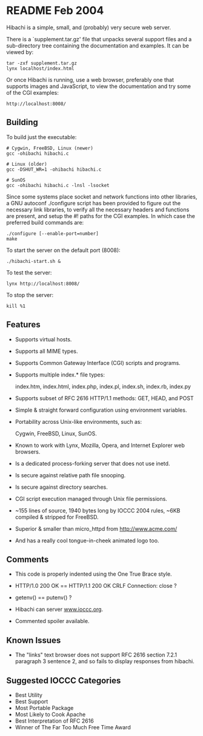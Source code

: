 README                                                     Feb 2004
======

Hibachi is a simple, small, and (probably) very secure web server.

There is a `supplement.tar.gz' file that unpacks several support files and a sub-directory tree containing the documentation and examples. It can be viewed by:

    tar -zxf supplement.tar.gz
    lynx localhost/index.html

Or once Hibachi is running, use a web browser, preferably one that
supports images and JavaScript, to view the documentation and try 
some of the CGI examples:

    http://localhost:8008/


Building
--------

To build just the executable:

    # Cygwin, FreeBSD, Linux (newer)
    gcc -ohibachi hibachi.c

    # Linux (older)
    gcc -DSHUT_WR=1 -ohibachi hibachi.c

    # SunOS
    gcc -ohibachi hibachi.c -lnsl -lsocket 

Since some systems place socket and network functions into other libraries, a GNU autoconf ./configure script has been provided to figure out the necessary link libraries, to verify all the necessary headers and functions are present, and setup the #! paths for the CGI examples. In which case the preferred build commands are:

    ./configure [--enable-port=number]
    make

To start the server on the default port (8008):

    ./hibachi-start.sh &

To test the server:

    lynx http://localhost:8008/

To stop the server:

    kill %1


Features
--------

   *  Supports virtual hosts.

   *  Supports all MIME types.

   *  Supports Common Gateway Interface (CGI) scripts and programs.

   *  Supports multiple index.* file types:

        index.htm, index.html, index.php, index.pl,
        index.sh, index.rb, index.py

   *  Supports subset of RFC 2616 HTTP/1.1 methods: GET, HEAD, and POST

   *  Simple & straight forward configuration using environment variables.

   *  Portability across Unix-like environments, such as:

        Cygwin, FreeBSD, Linux, SunOS.

   *  Known to work with Lynx, Mozilla, Opera, and Internet Explorer web browsers.

   *  Is a dedicated process-forking server that does not use inetd.

   *  Is secure against relative path file snooping.

   *  Is secure against directory searches.

   *  CGI script execution managed through Unix file permissions.

   *  ~155 lines of source, 
      1940 bytes long by IOCCC 2004 rules,
      ~6KB compiled & stripped for FreeBSD.

   *  Superior & smaller than micro_httpd from http://www.acme.com/

   *  And has a really cool tongue-in-cheek animated logo too.


Comments
--------

   *  This code is properly indented using the One True Brace style.

   *  HTTP/1.0 200 OK == HTTP/1.1 200 OK CRLF Connection: close ?

   *  getenv() == putenv() ?

   *  Hibachi can server www.ioccc.org.

   *  Commented spoiler available.


Known Issues
------------

   *  The "links" text browser does not support RFC 2616 section 7.2.1 paragraph 3 sentence 2, and so fails to display responses from hibachi.


Suggested IOCCC Categories
--------------------------

- Best Utility
- Best Support
- Most Portable Package
- Most Likely to Cook Apache
- Best Interpretation of RFC 2616
- Winner of The Far Too Much Free Time Award

